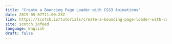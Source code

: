 ```yaml
---
title: "Create a Bouncing Page Loader with CSS3 Animations"
date: 2019-05-07T11:00:23Z
link: https://scotch.io/tutorials/create-a-bouncing-page-loader-with-css3-animations?utm_medium=RSS&utm_source=news.12bit.vn
site: scotch.iofeed
language: English
draft: false
---
```


